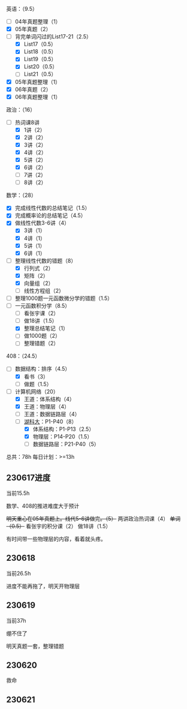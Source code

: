 
英语：（9.5）
- [ ] 04年真题整理（1）
- [x] 05年真题（2）
- [ ] 背完单词闪过的List17-21（2.5）
	- [x] List17（0.5）
	- [x] List18（0.5）
	- [x] List19（0.5）
	- [x] List20（0.5）
	- [ ] List21（0.5）
- [x] 05年真题整理（1）
- [x] 06年真题（2）
- [x] 06年真题整理（1）

政治：（16）
- [ ] 热词课8讲
	- [x] 1讲（2）
	- [x] 2讲（2）
	- [x] 3讲（2）
	- [x] 4讲（2）
	- [x] 5讲（2）
	- [x] 6讲（2）
	- [ ] 7讲（2）
	- [ ] 8讲（2）

数学：（28）
- [x] 完成线性代数的总结笔记（1.5）
- [x] 完成概率论的总结笔记（4.5）
- [x] 做线性代数3-6讲（4）
	- [x] 3讲（1）
	- [x] 4讲（1）
	- [x] 5讲（1）
	- [x] 6讲（1）
- [ ] 整理线性代数的错题（8）
	- [x] 行列式（2）
	- [x] 矩阵（2）
	- [x] 向量组（2）
	- [ ] 线性方程组（2）
- [ ] 整理1000题一元函数微分学的错题（1.5）
- [ ] 一元函数积分学（8.5）
	- [ ] 看张宇课（2）
	- [ ] 做18讲（1.5）
	- [x] 整理总结笔记（1）
	- [ ] 做1000题（2）
	- [ ] 整理错题（2）

408：（24.5）
- [ ] 数据结构：排序（4.5）
	- [x] 看书（3）
	- [ ] 做题（1.5）
- [ ] 计算机网络（20）
	- [x] 王道：体系结构（4）
	- [x] 王道：物理层（4）
	- [ ] 王道：数据链路层（4）
	- [ ] [湖科大](https://www.bilibili.com/video/BV1c4411d7jb)：P1-P40（8）
		- [x] 体系结构：P1-P13（2.5）
		- [x] 物理层：P14-P20（1.5）
		- [ ] 数据链路层：P21-P40（5）

总共：78h
每日计划：>=13h

## 230617进度

当前15.5h

数学、408的推进难度大于预计

~~明天重心在05年真题上。线代5-6讲做完。（5）~~
两讲政治热词课（4）
~~单词（0.5）~~
看张宇的积分课（2）
做18讲（1.5）

有时间带一些物理层的内容，看着就头疼。

## 230618

当前26.5h

进度不能再拖了，明天开物理层

## 230619

当前37h

绷不住了

明天真题一套，整理错题

## 230620

救命

## 230621

